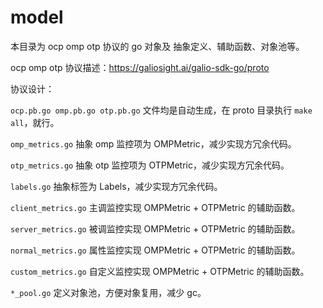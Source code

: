 # model

本目录为 ocp omp otp 协议的 go 对象及 抽象定义、辅助函数、对象池等。

ocp omp otp 协议描述：<https://galiosight.ai/galio-sdk-go/proto>

协议设计：

`ocp.pb.go omp.pb.go otp.pb.go` 文件均是自动生成，在 proto 目录执行 `make all`，就行。

`omp_metrics.go` 抽象 omp 监控项为 OMPMetric，减少实现方冗余代码。

`otp_metrics.go` 抽象 otp 监控项为 OTPMetric，减少实现方冗余代码。

`labels.go` 抽象标签为 Labels，减少实现方冗余代码。

`client_metrics.go` 主调监控实现 OMPMetric + OTPMetric 的辅助函数。

`server_metrics.go` 被调监控实现 OMPMetric + OTPMetric 的辅助函数。

`normal_metrics.go` 属性监控实现 OMPMetric + OTPMetric 的辅助函数。

`custom_metrics.go` 自定义监控实现 OMPMetric + OTPMetric 的辅助函数。

`*_pool.go` 定义对象池，方便对象复用，减少 gc。
